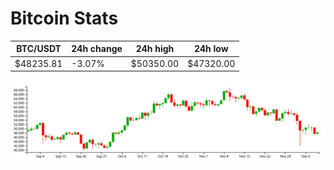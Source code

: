 # Bitcoin Stats

BTC/USDT|24h change|24h high|24h low|
|---|---|---|---|
|$48235.81|-3.07%|$50350.00|$47320.00|

<img src="./chart.svg">
